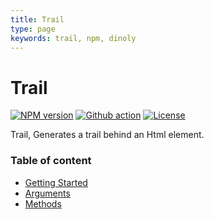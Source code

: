 ```yaml
---
title: Trail
type: page
keywords: trail, npm, dinoly
---
```

# **Trail**

[![NPM version](https://img.shields.io/npm/v/@dinoly/trail/latest?color=blue&label=&logo=npm)](https://www.npmjs.com/package/@dinoly/trail)
[![Github action](https://img.shields.io/github/workflow/status/dinoly/trail/Quality?label=CI&logo=github)](https://github.com/dinoly/trail/actions/workflows/main.yml)
[![License](https://img.shields.io/github/license/dinoly/trail?color=white)](https://github.com/dinoly/trail/blob/main/LICENSE)

Trail, Generates a trail behind an Html element.

### Table of content
- [Getting Started](./getting-started.md)
- [Arguments](./arguments.md)
- [Methods](./methods.md)
